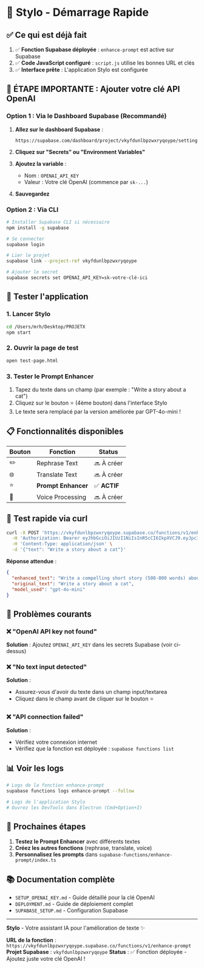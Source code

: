 # 🚀 Stylo - Démarrage Rapide

## ✅ Ce qui est déjà fait

1. ✅ **Fonction Supabase déployée** : `enhance-prompt` est active sur Supabase
2. ✅ **Code JavaScript configuré** : `script.js` utilise les bonnes URL et clés
3. ✅ **Interface prête** : L'application Stylo est configurée

## 🔑 ÉTAPE IMPORTANTE : Ajouter votre clé API OpenAI

### Option 1 : Via le Dashboard Supabase (Recommandé)

1. **Allez sur le dashboard Supabase** :
   ```
   https://supabase.com/dashboard/project/vkyfdunlbpzwxryqoype/settings/functions
   ```

2. **Cliquez sur "Secrets" ou "Environment Variables"**

3. **Ajoutez la variable** :
   - Nom : `OPENAI_API_KEY`
   - Valeur : Votre clé OpenAI (commence par `sk-...`)

4. **Sauvegardez**

### Option 2 : Via CLI

```bash
# Installer Supabase CLI si nécessaire
npm install -g supabase

# Se connecter
supabase login

# Lier le projet
supabase link --project-ref vkyfdunlbpzwxryqoype

# Ajouter le secret
supabase secrets set OPENAI_API_KEY=sk-votre-clé-ici
```

## 🧪 Tester l'application

### 1. Lancer Stylo

```bash
cd /Users/mrh/Desktop/PROJETX
npm start
```

### 2. Ouvrir la page de test

```bash
open test-page.html
```

### 3. Tester le Prompt Enhancer

1. Tapez du texte dans un champ (par exemple : "Write a story about a cat")
2. Cliquez sur le bouton ⭐ (4ème bouton) dans l'interface Stylo
3. Le texte sera remplacé par la version améliorée par GPT-4o-mini !

## 📋 Fonctionnalités disponibles

| Bouton | Fonction | Status |
|--------|----------|--------|
| ✏️ | Rephrase Text | 🔜 À créer |
| 🌐 | Translate Text | 🔜 À créer |
| ⭐ | **Prompt Enhancer** | ✅ **ACTIF** |
| 🎤 | Voice Processing | 🔜 À créer |

## 🧪 Test rapide via curl

```bash
curl -X POST 'https://vkyfdunlbpzwxryqoype.supabase.co/functions/v1/enhance-prompt' \
  -H 'Authorization: Bearer eyJhbGciOiJIUzI1NiIsInR5cCI6IkpXVCJ9.eyJpc3MiOiJzdXBhYmFzZSIsInJlZiI6InZreWZkdW5sYnB6d3hyeXFveXBlIiwicm9sZSI6ImFub24iLCJpYXQiOjE3NjEzNTQ3OTUsImV4cCI6MjA3NjkzMDc5NX0.Qnduuj9IwhWtrOueYmBJP5nOCUS_XimrBZuvNcfT530' \
  -H 'Content-Type: application/json' \
  -d '{"text": "Write a story about a cat"}'
```

**Réponse attendue** :
```json
{
  "enhanced_text": "Write a compelling short story (500-800 words) about a domestic cat...",
  "original_text": "Write a story about a cat",
  "model_used": "gpt-4o-mini"
}
```

## 🐛 Problèmes courants

### ❌ "OpenAI API key not found"
**Solution** : Ajoutez `OPENAI_API_KEY` dans les secrets Supabase (voir ci-dessus)

### ❌ "No text input detected"
**Solution** : 
- Assurez-vous d'avoir du texte dans un champ input/textarea
- Cliquez dans le champ avant de cliquer sur le bouton ⭐

### ❌ "API connection failed"
**Solution** :
- Vérifiez votre connexion internet
- Vérifiez que la fonction est déployée : `supabase functions list`

## 📊 Voir les logs

```bash
# Logs de la fonction enhance-prompt
supabase functions logs enhance-prompt --follow

# Logs de l'application Stylo
# Ouvrez les DevTools dans Electron (Cmd+Option+I)
```

## 🎯 Prochaines étapes

1. **Testez le Prompt Enhancer** avec différents textes
2. **Créez les autres fonctions** (rephrase, translate, voice)
3. **Personnalisez les prompts** dans `supabase-functions/enhance-prompt/index.ts`

## 📚 Documentation complète

- `SETUP_OPENAI_KEY.md` - Guide détaillé pour la clé OpenAI
- `DEPLOYMENT.md` - Guide de déploiement complet
- `SUPABASE_SETUP.md` - Configuration Supabase

---

**Stylo** - Votre assistant IA pour l'amélioration de texte ✨

**URL de la fonction** : `https://vkyfdunlbpzwxryqoype.supabase.co/functions/v1/enhance-prompt`
**Projet Supabase** : `vkyfdunlbpzwxryqoype`
**Status** : ✅ Fonction déployée - Ajoutez juste votre clé OpenAI !
